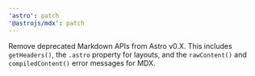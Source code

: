 ```yaml
---
'astro': patch
'@astrojs/mdx': patch
---
```


Remove deprecated Markdown APIs from Astro v0.X. This includes `getHeaders()`, the `.astro` property for layouts, and the `rawContent()` and `compiledContent()` error messages for MDX.

